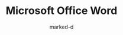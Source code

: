 ---
author: marked-d
title: Microsoft Office Word
year: 2019 
image_url: /images/microsoft_office_word.png
caption: Το Word για Windows διατίθεται αυτόνομα ή ως μέρος του Microsoft Office suite. Το Word περιέχει στοιχειώδεις δυνατότητες desktop δημοσίευσης και είναι το πιο ευρέως χρησιμοποιούμενο πρόγραμμα επεξεργασίας κειμένου στην αγορά. Τα αρχεία του Word χρησιμοποιούνται συνήθως ως μορφή για την αποστολή εγγράφων κειμένου μέσω ηλεκτρονικού ταχυδρομείου, επειδή σχεδόν κάθε χρήστης με υπολογιστή μπορεί να διαβάσει ένα έγγραφο του Word χρησιμοποιώντας την εφαρμογή Word, ένα πρόγραμμα προβολής του Word ή έναν επεξεργαστή κειμένου που εισάγει τη μορφή του Word.
licence_url: "https://commons.wikimedia.org/wiki/File:Microsoft_Office_Word_(2019%E2%80%93present).svg"
license_text: Bill Atkinson
categories:
  - Εργαλεία και Τεχνικές
  - GUI
tags:
  - Microsoft
  - Windows
---